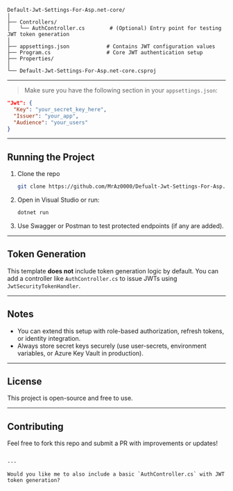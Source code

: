 ```
Default-Jwt-Settings-For-Asp.net-core/
│
├── Controllers/
│   └── AuthController.cs        # (Optional) Entry point for testing JWT token generation
│
├── appsettings.json            # Contains JWT configuration values
├── Program.cs                  # Core JWT authentication setup
├── Properties/
│
└── Default-Jwt-Settings-For-Asp.net-core.csproj

````

---
> Make sure you have the following section in your `appsettings.json`:

```json
"Jwt": {
  "Key": "your_secret_key_here",
  "Issuer": "your_app",
  "Audience": "your_users"
}
```

---

## Running the Project

1. Clone the repo

   ```bash
   git clone https://github.com/MrAz0000/Defualt-Jwt-Settings-For-Asp.net-core.git
   ```

2. Open in Visual Studio or run:

   ```bash
   dotnet run
   ```

3. Use Swagger or Postman to test protected endpoints (if any are added).

---

## Token Generation

This template **does not** include token generation logic by default. You can add a controller like `AuthController.cs` to issue JWTs using `JwtSecurityTokenHandler`.

---

## Notes

* You can extend this setup with role-based authorization, refresh tokens, or identity integration.
* Always store secret keys securely (use user-secrets, environment variables, or Azure Key Vault in production).

---

## License

This project is open-source and free to use.

---

## Contributing

Feel free to fork this repo and submit a PR with improvements or updates!

```

---

Would you like me to also include a basic `AuthController.cs` with JWT token generation?
```
